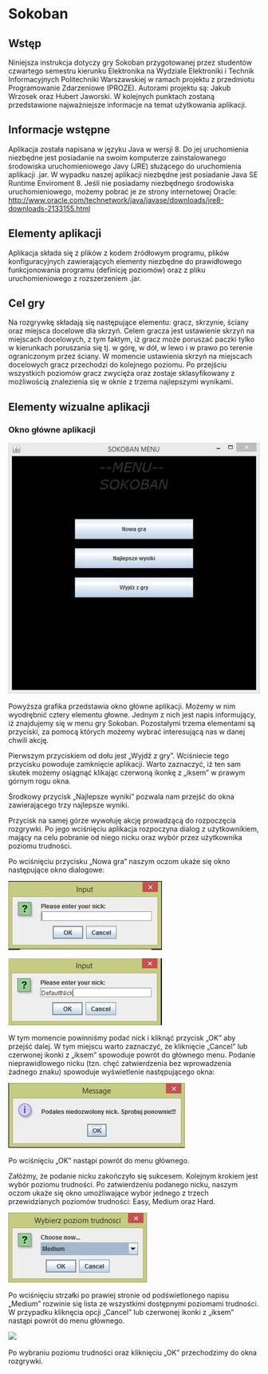 # Sokoban

## Wstęp
Niniejsza instrukcja dotyczy gry Sokoban przygotowanej przez studentów czwartego semestru kierunku Elektronika na Wydziale Elektroniki i Technik Informacyjnych Politechniki Warszawskiej w ramach projektu z przedmiotu Programowanie Zdarzeniowe (PROZE). Autorami projektu są: Jakub Wrzosek oraz Hubert Jaworski.
W kolejnych punktach zostaną przedstawione najważniejsze informacje na temat użytkowania aplikacji.

## Informacje wstępne
Aplikacja została napisana w języku Java w wersji 8. Do jej uruchomienia niezbędne jest posiadanie na swoim komputerze zainstalowanego środowiska uruchomieniowego Javy (JRE) służącego do uruchomienia aplikacji .jar. W wypadku naszej aplikacji niezbędne jest posiadanie Java SE Runtime Enviroment 8.
Jeśli nie posiadamy niezbędnego środowiska uruchomieniowego, możemy pobrać je ze strony internetowej Oracle: http://www.oracle.com/technetwork/java/javase/downloads/jre8-downloads-2133155.html

## Elementy aplikacji
Aplikacja składa się z plików z kodem źródłowym programu, plików konfiguracyjnych zawierających elementy niezbędne do prawidłowego funkcjonowania programu (definicję poziomów) oraz z pliku uruchomieniowego z rozszerzeniem .jar.

## Cel gry
Na rozgrywkę składają się następujące elementu: gracz, skrzynie, ściany oraz miejsca docelowe dla skrzyń.
Celem gracza jest ustawienie skrzyń na miejscach docelowych, z tym faktym, iż gracz może poruszać paczki tylko w kierunkach poruszania się tj. w górę, w dół, w lewo i w prawo po terenie ograniczonym przez ściany.
W momencie ustawienia skrzyń na miejscach docelowych gracz przechodzi do kolejnego poziomu. Po przejściu wszystkich poziomów gracz zwycięża oraz zostaje sklasyfikowany z możliwością znalezienia się w oknie z trzema najlepszymi wynikami.

## Elementy wizualne aplikacji
### Okno główne aplikacji

![](images/OknoGlowne.jpg)

Powyższa grafika przedstawia okno główne aplikacji. Możemy w nim wyodrębnić cztery elementu głowne. Jednym z nich jest napis informujący, iż znajdujemy się w menu gry Sokoban. Pozostałymi trzema elementami są przyciski, za pomocą których możemy wybrać interesującą nas w danej chwili akcję. 
<br />

Pierwszym przyciskiem od dołu jest „Wyjdź z gry”. Wciśniecie tego przycisku powoduje zamknięcie aplikacji. Warto zaznaczyć, iż ten sam skutek możemy osiągnąć klikając czerwoną ikonkę z „iksem” w prawym górnym rogu okna.
<br />

Środkowy przycisk „Najlepsze wyniki” pozwala nam przejść do okna zawierającego trzy najlepsze wyniki.
<br />

Przycisk na samej górze wywołuję akcję prowadzącą do rozpoczęcia rozgrywki. Po jego wciśnięciu aplikacja rozpoczyna dialog z użytkownikiem, mający na celu pobranie od niego nicku oraz wybór przez użytkownika poziomu trudności.
<br />

Po wciśnięciu przycisku „Nowa gra” naszym oczom ukaże się okno następujące okno dialogowe:
<br />

![](images/NickInput.jpg)
<br />

![](images/DefaultNickInput.jpg)
<br />

W tym momencie powinniśmy podać nick i kliknąć przycisk „OK” aby przejść dalej. W tym miejscu warto zaznaczyć, że kliknięcie „Cancel” lub czerwonej ikonki z „iksem” spowoduje powrót do głównego menu. Podanie nieprawidlowego nicku (tzn. chęć zatwierdzenia bez wprowadzenia żadnego znaku) spowoduje wyświetlenie następującego okna:
<br />

![](images/ZlyNick.jpg)
<br />

Po wciśnięciu „OK” nastąpi powrót do menu głównego.
<br />

Załóżmy, że podanie nicku zakończyło się sukcesem. Kolejnym krokiem jest wybór poziomu trudności. Po zatwierdzeniu podanego nicku, naszym oczom ukaże się okno umożliwające wybór jednego z trzech przewidzianych poziomów trudności: Easy, Medium oraz Hard.
<br />

![](images/PoziomTrudnosci.jpg)
<br />

Po wciśnięciu strzałki po prawiej stronie od podświetlonego napisu „Medium” rozwinie się lista ze wszystkimi dostępnymi poziomami trudności. W przypadku kliknęcia opcji „Cancel” lub czerwonej ikonki z „iksem” nastąpi powrót do menu głównego.
<br />

![](images/ListraPoziomowTrudnosci.jpg)
<br />

Po wybraniu poziomu trudności oraz kliknięciu „OK” przechodzimy do okna rozgrywki.
<br />
















